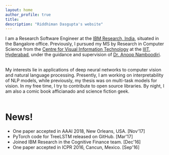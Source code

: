 ```yaml
---
layout: home
author_profile: true
title: 
description: "Riddhiman Dasgupta's website"
---
```

I am a Research Software Engineer at the [IBM Research, India](http://www.research.ibm.com/labs/india/), situated in the Bangalore office. Previously, I pursued my MS by Research in Computer Science from the [Centre for Visual Information Technology](http://cvit.iiit.ac.in/) at the [IIIT, Hyderabad](https://www.iiit.ac.in/), under the guidance and supervision of [Dr. Anoop Namboodiri](https://faculty.iiit.ac.in/~anoop/). <br><br>

My interests lie in applications of deep neural networks to computer vision and natural language processing. Presently, I am working on interpretability of NLP models, while previously, my thesis was on multi-task models for vision. In my free time, I try to contribute to open source libraries. By night, I am also a comic book afficianado and science fiction geek. <br> <br>

# News!

* One paper accepted in AAAI 2018, New Orleans, USA. [Nov'17]
* PyTorch code for  TreeLSTM released on GitHub. [Mar'17]
* Joined IBM Research in the Cognitive Finance team. [Dec'16]
* One paper accepted in ICPR 2016, Cancun, Mexico. [Sep'16]

